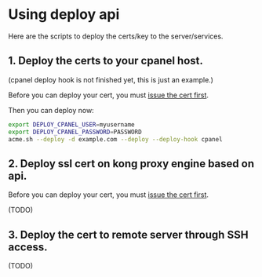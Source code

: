# Using deploy api

Here are the scripts to deploy the certs/key to the server/services.

## 1. Deploy the certs to your cpanel host.

(cpanel deploy hook is not finished yet, this is just an example.)

Before you can deploy your cert, you must [issue the cert first](https://github.com/Neilpang/acme.sh/wiki/How-to-issue-a-cert).

Then you can deploy now:

```sh
export DEPLOY_CPANEL_USER=myusername
export DEPLOY_CPANEL_PASSWORD=PASSWORD
acme.sh --deploy -d example.com --deploy --deploy-hook cpanel
```

## 2. Deploy ssl cert on kong proxy engine based on api.

Before you can deploy your cert, you must [issue the cert first](https://github.com/Neilpang/acme.sh/wiki/How-to-issue-a-cert).

(TODO)

## 3. Deploy the cert to remote server through SSH access.

(TODO)



